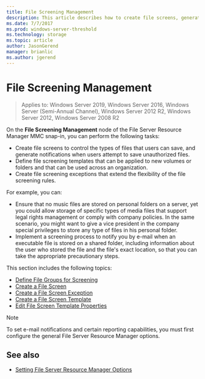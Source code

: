 ```yaml
---
title: File Screening Management
description: This article describes how to create file screens, generate notifications, define file screening templates, and create file screening exceptions
ms.date: 7/7/2017
ms.prod: windows-server-threshold
ms.technology: storage
ms.topic: article
author: JasonGerend
manager: brianlic
ms.author: jgerend
---
```


# File Screening Management

> Applies to: Windows Server 2019, Windows Server 2016, Windows Server (Semi-Annual Channel), Windows Server 2012 R2, Windows Server 2012, Windows Server 2008 R2

On the **File Screening Management** node of the File Server Resource Manager MMC snap-in, you can perform the following tasks:

-   Create file screens to control the types of files that users can save, and generate notifications when users attempt to save unauthorized files.
-   Define file screening templates that can be applied to new volumes or folders and that can be used across an organization.
-   Create file screening exceptions that extend the flexibility of the file screening rules.

For example, you can:

-   Ensure that no music files are stored on personal folders on a server, yet you could allow storage of specific types of media files that support legal rights management or comply with company policies. In the same scenario, you might want to give a vice president in the company special privileges to store any type of files in his personal folder.
-   Implement a screening process to notify you by e-mail when an executable file is stored on a shared folder, including information about the user who stored the file and the file's exact location, so that you can take the appropriate precautionary steps.

This section includes the following topics:

-   [Define File Groups for Screening](define-file-groups-for-screening.md)
-   [Create a File Screen](create-file-screen.md)
-   [Create a File Screen Exception](create-file-screen-exception.md)
-   [Create a File Screen Template](create-file-screen-template.md)
-   [Edit File Screen Template Properties](edit-file-screen-template-properties.md)

> [!Note]
> To set e-mail notifications and certain reporting capabilities, you must first configure the general File Server Resource Manager options.

## See also

-   [Setting File Server Resource Manager Options](setting-file-server-resource-manager-options.md)


